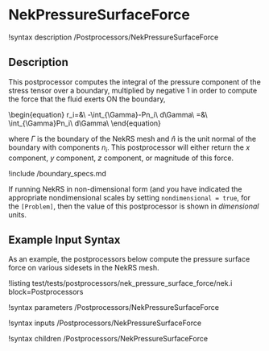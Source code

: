 # NekPressureSurfaceForce

!syntax description /Postprocessors/NekPressureSurfaceForce

## Description

This postprocessor computes the integral of the pressure component of the
stress tensor over a boundary, multiplied by negative 1 in order to compute
the force that the fluid exerts ON the boundary,

\begin{equation}
r_i=&\ -\int_{\Gamma}-Pn_i\ d\Gamma\\
=&\ \int_{\Gamma}Pn_i\ d\Gamma\\
\end{equation}

where $\Gamma$ is the boundary of the NekRS mesh and
$\hat{n}$ is the unit normal of the boundary with components $n_i$.
This postprocessor will either return the $x$ component, $y$ component,
$z$ component, or magnitude of this force.

!include /boundary_specs.md

If running NekRS in non-dimensional form (and you have indicated the
appropriate nondimensional scales by setting `nondimensional = true`,
for the `[Problem]`, then the value of this postprocessor is shown
in *dimensional* units.

## Example Input Syntax

As an example, the postprocessors below compute the pressure surface force
on various sidesets in the NekRS mesh.

!listing test/tests/postprocessors/nek_pressure_surface_force/nek.i
  block=Postprocessors

!syntax parameters /Postprocessors/NekPressureSurfaceForce

!syntax inputs /Postprocessors/NekPressureSurfaceForce

!syntax children /Postprocessors/NekPressureSurfaceForce
